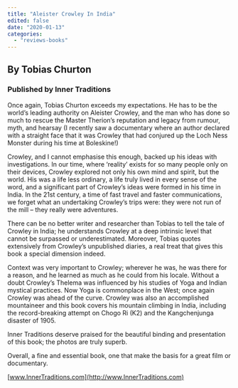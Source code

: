 ```yaml
---
title: "Aleister Crowley In India"
edited: false
date: "2020-01-13"
categories:
  - "reviews-books"
---
```


## By Tobias Churton

### Published by Inner Traditions

Once again, Tobias Churton exceeds my expectations. He has to be the world’s leading authority on Aleister Crowley, and the man who has done so much to rescue the Master Therion’s reputation and legacy from rumour, myth, and hearsay (I recently saw a documentary where an author declared with a straight face that it was Crowley that had conjured up the Loch Ness Monster during his time at Boleskine!)

Crowley, and I cannot emphasise this enough, backed up his ideas with investigations. In our time, where ‘reality’ exists for so many people only on their devices, Crowley explored not only his own mind and spirit, but the world. His was a life less ordinary, a life truly lived in every sense of the word, and a significant part of Crowley’s ideas were formed in his time in India. In the 21st century, a time of fast travel and faster communications, we forget what an undertaking Crowley’s trips were: they were not run of the mill – they really were adventures.

There can be no better writer and researcher than Tobias to tell the tale of Crowley in India; he understands Crowley at a deep intrinsic level that cannot be surpassed or underestimated. Moreover, Tobias quotes extensively from Crowley’s unpublished diaries, a real treat that gives this book a special dimension indeed.

Context was very important to Crowley; wherever he was, he was there for a reason, and he learned as much as he could from his locale. Without a doubt Crowley’s Thelema was influenced by his studies of Yoga and Indian mystical practices. Now Yoga is commonplace in the West; once again Crowley was ahead of the curve. Crowley was also an accomplished mountaineer and this book covers his mountain climbing in India, including the record-breaking attempt on Chogo Ri (K2) and the Kangchenjunga disaster of 1905.

Inner Traditions deserve praised for the beautiful binding and presentation of this book; the photos are truly superb.

Overall, a fine and essential book, one that make the basis for a great film or documentary.

[www.InnerTraditions.com](http://www.InnerTraditions.com)
